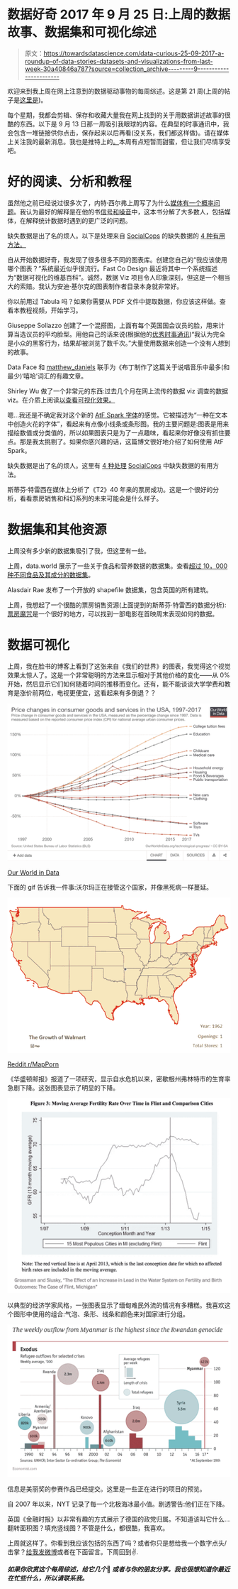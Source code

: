 # 数据好奇 2017 年 9 月 25 日:上周的数据故事、数据集和可视化综述

> 原文：<https://towardsdatascience.com/data-curious-25-09-2017-a-roundup-of-data-stories-datasets-and-visualizations-from-last-week-30a40846a787?source=collection_archive---------9----------------------->

欢迎来到我上周在网上注意到的数据驱动事物的每周综述。这是第 21 周(上周的帖子是[这里是](https://medium.com/towards-data-science/data-curious-20-09-2017-a-roundup-of-data-stories-datasets-and-visualizations-from-last-week-5281deb27d13))。

每个星期，我都会剪辑、保存和收藏大量我在网上找到的关于用数据讲述故事的很酷的东西。以下是 9 月 13 日那一周吸引我眼球的内容。在典型的时事通讯中，我会包含一堆链接供你点击，保存起来以后再看(没关系，我们都这样做)。请在媒体上关注我的最新消息。我也是推特上的[。](https://twitter.com/bnj_cooley)本周有点短暂而甜蜜，但让我们尽情享受吧。

# 好的阅读、分析和教程

虽然他之前已经说过很多次了，内特·西尔弗上周写了为什么[媒体有一个概率问题](https://fivethirtyeight.com/features/the-media-has-a-probability-problem/)。我认为最好的解释是在他的书[信号和噪音](https://www.amazon.co.uk/Signal-Noise-Art-Science-Prediction-x/dp/1846147522)中，这本书分解了大多数人，包括媒体，在解释统计数据时遇到的更广泛的问题。

缺失数据是出了名的烦人。以下是处理来自 [SocialCops](https://medium.com/u/5df62269ab94?source=post_page-----30a40846a787--------------------------------) 的缺失数据的 [4 种有用方法。](https://medium.com/@Social_Cops/use-these-4-methods-to-deal-with-missing-data-f6af6bcce0e7)

自从开始数据好奇，我发现了很多很多不同的图表库。创建您自己的“我应该使用哪个图表？”系统最近似乎很流行。Fast Co Design 最近将其中一个系统描述为“数据可视化的维基百科”。诚然，数据 Viz 项目令人印象深刻，但这是一个相当大的索赔。我认为安迪·基尔克的图表制作者目录本身就非常好。

你以前用过 Tabula 吗？如果你需要从 PDF 文件中提取数据，你应该这样做。查看本教程视频，开始学习。

Giuseppe Sollazzo 创建了一个混搭图，上面有每个英国国会议员的脸，用来计算当选议员的平均脸型。用他自己的话来说(根据他的[优秀时事通讯](http://mailchi.mp/4ea8498be91f/preview-222-in-other-news-3539089?e=9ce75df250))“我认为完全是小众的黑客行为，结果却被浏览了数千次。”大量使用数据来创造一个没有人想到的故事。

Data Face 和 [matthew_daniels](https://medium.com/u/64adcca83f67?source=post_page-----30a40846a787--------------------------------) 联手为《布丁制作了这篇关于说唱音乐中最多(和最少)‘嘻哈’词汇的有趣文章。

Shirley Wu 做了一个非常元的东西:过去几个月在网上流传的数据 viz 调查的数据 viz。在介质上阅读[以查看可视化效果。](https://medium.com/visualizing-the-field/655-frustrations-doing-data-visualization-e1087c8176fc)

嗯…我还是不确定我对这个新的 [AtF Spark 字体](https://github.com/aftertheflood/spark)的感觉。它被描述为“一种在文本中创造火花的字体”，看起来有点像小线条或条形图。我的主要问题是:图表是用来描绘数值或分类值的，所以如果图表只是为了一点趣味，看起来你好像没有抓住要点。那是我太挑剔了。如果你感兴趣的话，这篇博文很好地介绍了如何使用 AtF Spark。

缺失数据是出了名的烦人。这里有 [4 种处理](https://medium.com/@Social_Cops/use-these-4-methods-to-deal-with-missing-data-f6af6bcce0e7) [SocialCops](https://medium.com/u/5df62269ab94?source=post_page-----30a40846a787--------------------------------) 中缺失数据的有用方法。

斯蒂芬·特雷西在媒体上分析了《T2》40 年来的票房成功。这是一个很好的分析，看看票房销售和科幻系列的未来可能会是什么样子。

# 数据集和其他资源

上周没有多少新的数据集吸引了我，但这里有一些。

上周，data.world 展示了一些关于食品和营养数据的数据集。查看[超过 10，000 种不同食品及其成分的数据集](https://data.world/datafiniti/food-ingredient-lists)。

Alasdair Rae 发布了一个开放的 shapefile 数据集，包含英国的所有建筑。

上周，我想起了一个很酷的票房销售资源(上面提到的斯蒂芬·特雷西的数据分析):[票房魔咒](http://www.boxofficemojo.com/)是一个很好的地方，可以找到一部电影在首映周末表现如何的数据。

# 数据可视化

上周，我在脸书的博客上看到了这张来自《我们的世界》的图表，我觉得这个视觉效果太惊人了。这是一个非常聪明的方法来显示相对于其他价格的变化——从 0%开始，然后显示它们如何随着时间的推移而变化。还有，能不能谈谈大学学费和教育是涨价前两位，电视更便宜，这看起来有多倒退？？

![](img/9de811d9601e3e8096c4f75601f1a68f.png)

[Our World in Data](https://ourworldindata.org/grapher/price-changes-in-consumer-goods-and-services-in-the-usa-1997-2017)

下面的 gif 告诉我一件事:沃尔玛正在接管这个国家，并像黑死病一样蔓延。

![](img/ba9a2085fc367064367bd4228e1f85f8.png)

[Reddit r/MapPorn](https://www.reddit.com/r/MapPorn/comments/7164bj/walmart_is_basically_taking_over_the_entire/)

《华盛顿邮报》报道了一项研究，显示自水危机以来，密歇根州弗林特市的生育率急剧下降。这张图表显示了明显的下降。

![](img/02d4c0c1b58d87f5dc0306592a3f71cb.png)

以典型的经济学家风格，一张图表显示了缅甸难民外流的情况有多糟糕。我喜欢这个图形中使用的组合:气泡、条形、线条和颜色来对国家进行分组。

![](img/61f243bd05fc7676318df3f644800e7f.png)

信息是美丽奖的参赛作品已经提交。这里是一些正在进行的项目的预览。

自 2007 年以来，NYT 记录了每一个北极海冰最小值。剧透警告:他们正在下降。

英国《金融时报》以非常有趣的方式展示了德国的政党归属。不知道该叫它什么…翻转面积图？填充竖线图？不管是什么，都很酷，我喜欢。

上周就这样了。你看到我应该包括的东西了吗？或者你只是想给我一个数字点头/击掌？[给我发微博](https://twitter.com/bnj_cooley)或者在下面留言。下周回到✌.

***如果你欣赏这个每周综述，给它几个*👏️️ *或者与你的朋友分享。我也很想知道你最近在忙些什么，所以请联系我。***